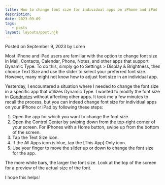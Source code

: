 ```yaml
---
title: How to change font size for individual apps on iPhone and iPad
description:
date: 2023-09-09
tags:
   - posts
layout: layouts/post.njk
---
```


Posted on September 9, 2023 by Loren

Most iPhone and iPad users are familiar with the option to change font size in Mail, Contacts, Calendar, Phone, Notes, and other apps that support Dynamic Type. To do this, simply go to Settings \> Display & Brightness, then choose Text Size and use the slider to select your preferred font size. However, many might not know how to adjust font size in an individual app.

Yesterday, I encountered a situation where I needed to change the font size in a specific app that utilizes Dynamic Type. I wanted to modify the font size in [Goodnotes](https://www.goodnotes.com/) without affecting other apps. It took me a few minutes to recall the process, but you can indeed change font size for individual apps on your iPhone or iPad by following these steps:

1. Open the app for which you want to change the font size.
2. Open the Control Center by swiping down from the top-right corner of your screen. For iPhones with a Home button, swipe up from the bottom of the screen.
3. Tap the Text Size icon.
4. If the All Apps icon is blue, tap the \[This App\] Only icon.
5. Use your finger to move the slider up or down to change the font size for the app.

The more white bars, the larger the font size. Look at the top of the screen for a preview of the actual size of the font.

I hope this helps!
